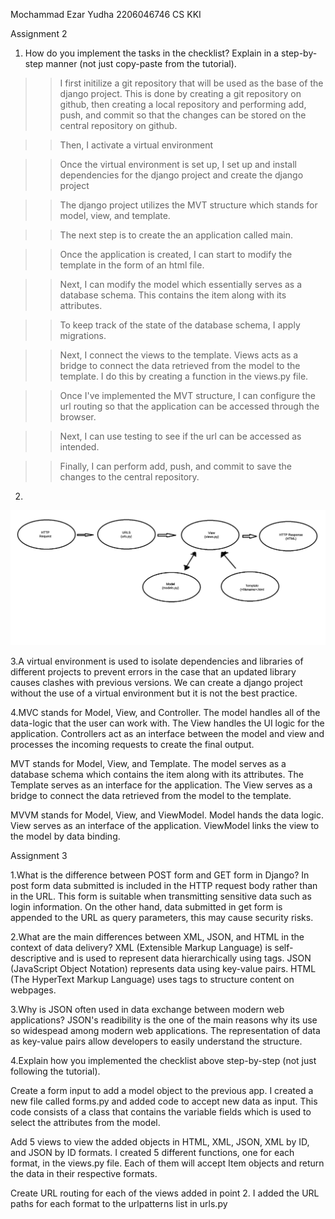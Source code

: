 Mochammad Ezar Yudha
2206046746
CS KKI

Assignment 2

1. How do you implement the tasks in the checklist? Explain in a step-by-step manner (not just copy-paste from the tutorial).
>> I first initilize a git repository that will be used as the base of the django project.
> This is done by creating a git repository on github, then creating a local repository and performing add, push, and commit so that the changes can be stored on the central repository on github.

>>Then, I activate a virtual environment

>>Once the virtual environment is set up, I set up and install dependencies for the django project and create the django project

>>The django project utilizes the MVT structure which stands for model, view, and template.

>>The next step is to create the an application called main.

>>Once the application is created, I can start to modify the template in the form of an html file.

>>Next, I can modify the model which essentially serves as a database schema. This contains the item along with its attributes.

>>To keep track of the state of the database schema, I apply migrations.

>>Next, I connect the views to the template. Views acts as a bridge to connect the data retrieved from the model to the template. I do this by creating a function in the views.py file.

>>Once I've implemented the MVT structure, I can configure the url routing so that the application can be accessed through the browser.

>>Next, I can use testing to see if the url can be accessed as intended.

>>Finally, I can perform add, push, and commit to save the changes to the central repository.

2.
<img src="Diagram/PBDDiagram1.png">



3.A virtual environment is used to isolate dependencies and libraries of different projects to prevent errors in the case that an updated library causes clashes with previous versions. We can create a django project without the use of a virtual environment but it is not the best practice.

4.MVC stands for Model, View, and Controller. The model handles all of the data-logic that the user can work with. The View handles the UI logic for the application. Controllers act as an interface between the model and view and processes the incoming requests to create the final output.

MVT stands for Model, View, and Template. The model serves as a database schema which contains the item along with its attributes. The Template serves as an interface for the application. The View serves as a bridge to connect the data retrieved from the model to the template.

MVVM stands for Model, View, and ViewModel. Model hands the data logic. View serves as an interface of the application. ViewModel links the view to the model by data binding.






Assignment 3

1.What is the difference between POST form and GET form in Django?
In post form data submitted is included in the HTTP request body rather than in the URL. This form is suitable when transmitting sensitive data such as login information. On the other hand, data submitted in get form is appended to the URL as query parameters, this may cause security risks.

2.What are the main differences between XML, JSON, and HTML in the context of data delivery?
XML (Extensible Markup Language) is self-descriptive and is used to represent data hierarchically using tags. JSON (JavaScript Object Notation) represents data using key-value pairs. HTML (The HyperText Markup Language) uses tags to structure content on webpages.

3.Why is JSON often used in data exchange between modern web applications?
JSON's readibility is the one of the main reasons why its use so widespead among modern web applications. The representation of data as key-value pairs allow developers to easily understand the structure.

4.Explain how you implemented the checklist above step-by-step (not just following the tutorial).

Create a form input to add a model object to the previous app.
I created a new file called forms.py and added code to accept new data as input. This code consists of a class that contains the variable fields which is used to select the attributes from the model.

Add 5 views to view the added objects in HTML, XML, JSON, XML by ID, and JSON by ID formats.
I created 5 different functions, one for each format, in the views.py file. Each of them will accept Item objects and return the data in their respective formats.

Create URL routing for each of the views added in point 2.
I added the URL paths for each format to the urlpatterns list in urls.py

